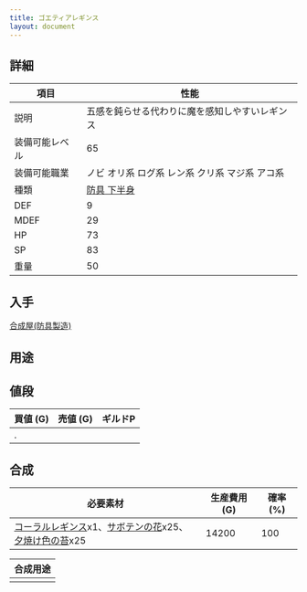 ```yaml
---
title: ゴエティアレギンス
layout: document
---
```

## 詳細


|項目|性能|
|---|---|
|説明|五感を鈍らせる代わりに魔を感知しやすいレギンス|
|装備可能レベル|65|
|装備可能職業|ノビ オリ系 ログ系 レン系 クリ系 マジ系 アコ系|
|種類|[防具 下半身](防具(下半身))|
|DEF|9|
|MDEF|29|
|HP|73|
|SP|83|
|重量|50|

## 入手

[合成屋(防具製造)](合成屋(防具製造))

## 用途


## 値段


|買値 (G)|売値 (G)|ギルドP|
|---|---|---|
|.|||

## 合成


|必要素材|生産費用 (G)|確率 (%)|
|---|---|---|
|[コーラルレギンス](コーラルレギンス)x1、[サボテンの花](サボテンの花)x25、[夕焼け色の苔](夕焼け色の苔)x25|14200|100|


|合成用途|
|---|
||

